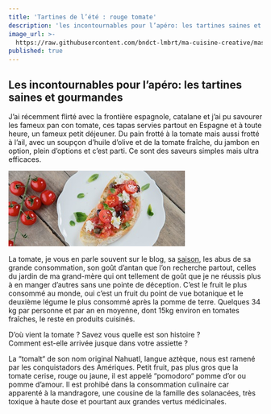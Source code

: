```yaml
---
title: 'Tartines de l’été : rouge tomate'
description: 'les incontournables pour l’apéro: les tartines saines et gourmandes'
image_url: >-
  https://raw.githubusercontent.com/bndct-lmbrt/ma-cuisine-creative/master/img/tartine-tomates.jpg
published: true
---
```


## Les incontournables pour l’apéro: les tartines saines et gourmandes

J’ai récemment flirté avec la frontière espagnole, catalane et j’ai pu savourer les fameux pan con tomate, ces tapas servies partout en Espagne et à toute heure, un fameux petit déjeuner. 
Du pain frotté à la tomate mais aussi frotté à l’ail, avec un soupçon d’huile d’olive et de la tomate fraîche, du jambon en option, plein d’options et c’est parti.
Ce sont des saveurs simples mais ultra efficaces.

![Tartine tomate](https://raw.githubusercontent.com/bndct-lmbrt/ma-cuisine-creative/master/img/tartine-tomates.jpg)

La tomate, je vous en parle souvent sur le blog, sa [saison](http://ma-cuisine-creative.com/cest-quand-la-saison), les abus de sa grande consommation, son goût d’antan que l’on recherche partout, celles du jardin de ma grand-mère qui ont tellement de goût que je ne réussis plus à en manger d’autres sans une pointe de déception.
C’est le fruit le plus consommé au monde, oui c’est un fruit du point de vue botanique et le deuxième légume le plus consommé après la pomme de terre.
Quelques 34 kg par personne et par an en moyenne, dont 15kg environ en tomates fraîches, le reste en produits cuisinés.

D’où vient la tomate ? Savez vous quelle est son histoire ?  
Comment est-elle arrivée jusque dans votre assiette ?

La “tomalt“ de son nom original Nahuatl, langue aztèque, nous est ramené par les conquistadors des Amériques.
Petit fruit, pas plus gros que la tomate cerise, rouge ou jaune, il est appelé “pomodoro“ pomme d’or ou pomme d’amour. 
Il est prohibé dans la consommation culinaire car apparenté à la mandragore, une cousine de la famille des solanacées, très toxique à haute dose et pourtant aux grandes vertus médicinales.
